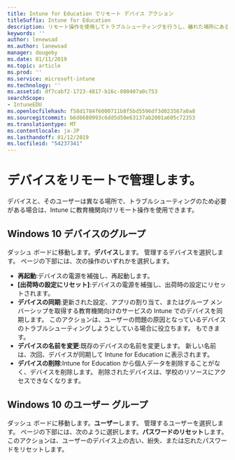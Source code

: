 ```yaml
---
title: Intune for Education でリモート デバイス アクション
titleSuffix: Intune for Education
description: リモート操作を使用してトラブルシューティングを行うし、離れた場所にあるデバイスを管理する方法について説明します。
keywords: ''
author: lenewsad
ms.author: lanewsad
manager: dougeby
ms.date: 01/11/2019
ms.topic: article
ms.prod: ''
ms.service: microsoft-intune
ms.technology: ''
ms.assetid: df7cabf2-1723-4817-b16c-800407a0c753
searchScope:
- IntuneEDU
ms.openlocfilehash: f58d1784f6000711b8f5bd5596df3d023567a0a8
ms.sourcegitcommit: b6d6680993c6dd5d50e63137ab2001a605c72353
ms.translationtype: MT
ms.contentlocale: ja-JP
ms.lasthandoff: 01/12/2019
ms.locfileid: "54237341"
---
```

# <a name="manage-devices-remotely"></a>デバイスをリモートで管理します。  

デバイスと、そのユーザーは異なる場所で、トラブルシューティングのため必要がある場合は、Intune に教育機関向けリモート操作を使用できます。  

## <a name="windows-10-device-groups"></a>Windows 10 デバイスのグループ  
ダッシュ ボードに移動します。**デバイス**します。 管理するデバイスを選択します。 ページの下部には、次の操作のいずれかを選択します。

- **再起動**:デバイスの電源を補強し、再起動します。
- **[出荷時の設定にリセット]**:デバイスの電源を補強し、出荷時の設定にリセットされます。
- **デバイスの同期**:更新された設定、アプリの割り当て、またはグループ メンバーシップを取得する教育機関向けのサービスの Intune でのデバイスを同期します。 このアクションは、ユーザーの問題の原因となっているデバイスのトラブルシューティングしようとしている場合に役立ちます。 もできます。  
- **デバイスの名前を変更**:既存のデバイスの名前を変更します。 新しい名前は、次回、デバイスが同期して Intune for Education に表示されます。  
- **デバイスの削除**:Intune for Education から個人データを削除することがなく、デバイスを削除します。 削除されたデバイスは、学校のリソースにアクセスできなくなります。 

## <a name="windows-10-user-groups"></a>Windows 10 のユーザー グループ  
ダッシュ ボードに移動します。**ユーザー**します。 管理するユーザーを選択します。 ページの下部には、次のように選択します。**パスワードのリセット**します。 このアクションは、ユーザーのデバイス上の古い、紛失、または忘れたパスワードをリセットします。  
